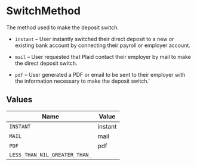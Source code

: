 # SwitchMethod

The method used to make the deposit switch.

- `instant` – User instantly switched their direct deposit to a new or existing bank account by connecting their payroll or employer account.

- `mail` – User requested that Plaid contact their employer by mail to make the direct deposit switch.

- `pdf` – User generated a PDF or email to be sent to their employer with the information necessary to make the deposit switch.'


## Values

| Name                          | Value                         |
| ----------------------------- | ----------------------------- |
| `INSTANT`                     | instant                       |
| `MAIL`                        | mail                          |
| `PDF`                         | pdf                           |
| `LESS_THAN_NIL_GREATER_THAN_` | <nil>                         |